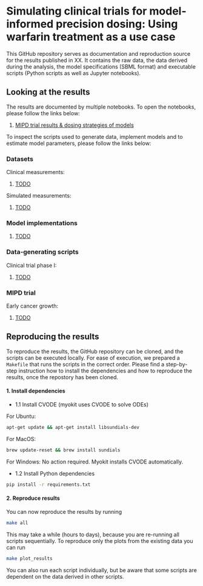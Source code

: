 # Simulating clinical trials for model-informed precision dosing: Using warfarin treatment as a use case

This GitHub repository serves as documentation and reproduction source for the results published in XX. It contains the raw data, the data derived during the analysis, the model specifications (SBML format) and executable scripts (Python scripts as well as Jupyter notebooks).

## Looking at the results

The results are documented by multiple notebooks. To open the notebooks, please follow the links below:

1. [MIPD trial results & dosing strategies of models]([https://github.com/DavAug/filter-inference/blob/main/results/1_cancer_growth/results.ipynb](https://github.com/DavAug/mipd-warfarin/blob/main/results/1_systems_pharmacology_model/results.ipynb))

To inspect the scripts used to generate data, implement models and to estimate model parameters, please follow the links below:

### Datasets
Clinical measurements:
1. [TODO](https://github.com/DavAug/filter-inference/blob/main/results/1_cancer_growth/data/1_cancer_growth_data_15.csv)

Simulated measurements:
1. [TODO](https://github.com/DavAug/filter-inference/blob/main/results/1_cancer_growth/data/2_bimodal_cancer_growth_data_20.csv)

### Model implementations

1. [TODO](https://github.com/DavAug/filter-inference/blob/main/results/1_cancer_growth/exponential_growth_model.py)

### Data-generating scripts

Clinical trial phase I:
1. [TODO](https://github.com/DavAug/filter-inference/blob/main/results/1_cancer_growth/1_generate_data.py)

### MIPD trial
Early cancer growth:
1. [TODO](https://github.com/DavAug/filter-inference/blob/main/results/1_cancer_growth/2_run_nlme_inference.py)

## Reproducing the results

To reproduce the results, the GitHub repository can be cloned, and the scripts
can be executed locally. For ease of execution, we prepared a `Makefile` that
runs the scripts in the correct order. Please find a step-by-step instruction
how to install the dependencies and how to reproduce the results, once the
repostory has been cloned.

#### 1. Install dependencies

- 1.1 Install CVODE (myokit uses CVODE to solve ODEs)

For Ubuntu:
```bash
apt-get update && apt-get install libsundials-dev
```
For MacOS:
 ```bash
brew update-reset && brew install sundials
```
For Windows:
    No action required. Myokit installs CVODE automatically.

- 1.2 Install Python dependencies

```bash
pip install -r requirements.txt
```

#### 2. Reproduce results

You can now reproduce the results by running

```bash
make all
```

This may take a while (hours to days), because you are re-running all scripts
sequentially. To reproduce only the plots from the existing data you can run

```bash
make plot_results
```

You can also run each script individually, but be aware that some scripts are
dependent on the data derived in other scripts.
